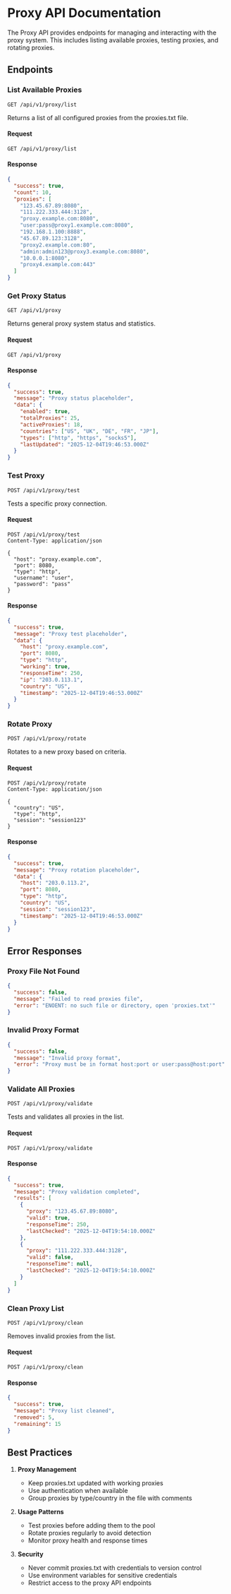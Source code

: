 # Proxy API Documentation

The Proxy API provides endpoints for managing and interacting with the proxy system. This includes listing available proxies, testing proxies, and rotating proxies.

## Endpoints

### List Available Proxies
`GET /api/v1/proxy/list`

Returns a list of all configured proxies from the proxies.txt file.

#### Request
```http
GET /api/v1/proxy/list
```

#### Response
```json
{
  "success": true,
  "count": 10,
  "proxies": [
    "123.45.67.89:8080",
    "111.222.333.444:3128",
    "proxy.example.com:8080",
    "user:pass@proxy1.example.com:8080",
    "192.168.1.100:8888",
    "45.67.89.123:3128",
    "proxy2.example.com:80",
    "admin:admin123@proxy3.example.com:8080",
    "10.0.0.1:8080",
    "proxy4.example.com:443"
  ]
}
```

### Get Proxy Status
`GET /api/v1/proxy`

Returns general proxy system status and statistics.

#### Request
```http
GET /api/v1/proxy
```

#### Response
```json
{
  "success": true,
  "message": "Proxy status placeholder",
  "data": {
    "enabled": true,
    "totalProxies": 25,
    "activeProxies": 18,
    "countries": ["US", "UK", "DE", "FR", "JP"],
    "types": ["http", "https", "socks5"],
    "lastUpdated": "2025-12-04T19:46:53.000Z"
  }
}
```

### Test Proxy
`POST /api/v1/proxy/test`

Tests a specific proxy connection.

#### Request
```http
POST /api/v1/proxy/test
Content-Type: application/json

{
  "host": "proxy.example.com",
  "port": 8080,
  "type": "http",
  "username": "user",
  "password": "pass"
}
```

#### Response
```json
{
  "success": true,
  "message": "Proxy test placeholder",
  "data": {
    "host": "proxy.example.com",
    "port": 8080,
    "type": "http",
    "working": true,
    "responseTime": 250,
    "ip": "203.0.113.1",
    "country": "US",
    "timestamp": "2025-12-04T19:46:53.000Z"
  }
}
```

### Rotate Proxy
`POST /api/v1/proxy/rotate`

Rotates to a new proxy based on criteria.

#### Request
```http
POST /api/v1/proxy/rotate
Content-Type: application/json

{
  "country": "US",
  "type": "http",
  "session": "session123"
}
```

#### Response
```json
{
  "success": true,
  "message": "Proxy rotation placeholder",
  "data": {
    "host": "203.0.113.2",
    "port": 8080,
    "type": "http",
    "country": "US",
    "session": "session123",
    "timestamp": "2025-12-04T19:46:53.000Z"
  }
}
```

## Error Responses

### Proxy File Not Found
```json
{
  "success": false,
  "message": "Failed to read proxies file",
  "error": "ENOENT: no such file or directory, open 'proxies.txt'"
}
```

### Invalid Proxy Format
```json
{
  "success": false,
  "message": "Invalid proxy format",
  "error": "Proxy must be in format host:port or user:pass@host:port"
}
```

### Validate All Proxies
`POST /api/v1/proxy/validate`

Tests and validates all proxies in the list.

#### Request
```http
POST /api/v1/proxy/validate
```

#### Response
```json
{
  "success": true,
  "message": "Proxy validation completed",
  "results": [
    {
      "proxy": "123.45.67.89:8080",
      "valid": true,
      "responseTime": 250,
      "lastChecked": "2025-12-04T19:54:10.000Z"
    },
    {
      "proxy": "111.222.333.444:3128",
      "valid": false,
      "responseTime": null,
      "lastChecked": "2025-12-04T19:54:10.000Z"
    }
  ]
}
```

### Clean Proxy List
`POST /api/v1/proxy/clean`

Removes invalid proxies from the list.

#### Request
```http
POST /api/v1/proxy/clean
```

#### Response
```json
{
  "success": true,
  "message": "Proxy list cleaned",
  "removed": 5,
  "remaining": 15
}
```

## Best Practices

1. **Proxy Management**
   - Keep proxies.txt updated with working proxies
   - Use authentication when available
   - Group proxies by type/country in the file with comments

2. **Usage Patterns**
   - Test proxies before adding them to the pool
   - Rotate proxies regularly to avoid detection
   - Monitor proxy health and response times

3. **Security**
   - Never commit proxies.txt with credentials to version control
   - Use environment variables for sensitive credentials
   - Restrict access to the proxy API endpoints
